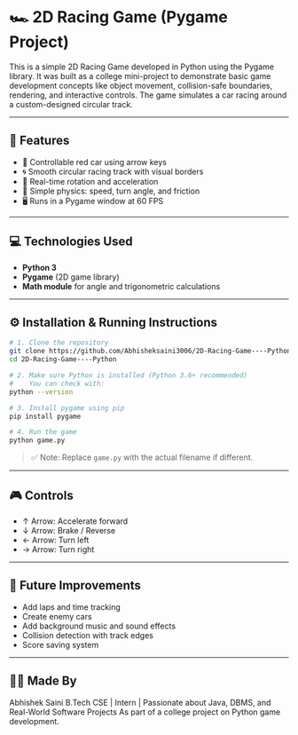 # 🏎️ 2D Racing Game (Pygame Project)

This is a simple 2D Racing Game developed in Python using the Pygame library. It was built as a college mini-project to demonstrate basic game development concepts like object movement, collision-safe boundaries, rendering, and interactive controls. The game simulates a car racing around a custom-designed circular track.

---

## 🎯 Features

- 🚗 Controllable red car using arrow keys  
- 🌀 Smooth circular racing track with visual borders  
- 🔁 Real-time rotation and acceleration  
- 🧠 Simple physics: speed, turn angle, and friction  
- 🖥️ Runs in a Pygame window at 60 FPS

---

## 💻 Technologies Used

- **Python 3**
- **Pygame** (2D game library)
- **Math module** for angle and trigonometric calculations

---

## ⚙️ Installation & Running Instructions

```bash
# 1. Clone the repository
git clone https://github.com/Abhisheksaini3006/2D-Racing-Game----Python-
cd 2D-Racing-Game----Python

# 2. Make sure Python is installed (Python 3.6+ recommended)
#    You can check with:
python --version

# 3. Install pygame using pip
pip install pygame

# 4. Run the game
python game.py
```

> ✅ Note: Replace `game.py` with the actual filename if different.

---

## 🎮 Controls

- ↑ Arrow: Accelerate forward  
- ↓ Arrow: Brake / Reverse  
- ← Arrow: Turn left  
- → Arrow: Turn right

---

## 🚀 Future Improvements

- Add laps and time tracking  
- Create enemy cars 
- Add background music and sound effects  
- Collision detection with track edges  
- Score saving system

---

## 🧑‍💻 Made By
Abhishek Saini
B.Tech CSE | Intern | Passionate about Java, DBMS, and Real-World Software Projects
As part of a college project on Python game development.
